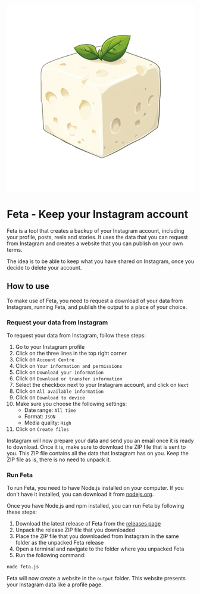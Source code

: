 <p align="center">
  <img src="./feta.png" alt="Feta">
</p>

# Feta - Keep your Instagram account

Feta is a tool that creates a backup of your Instagram account, including your profile, posts, reels and stories. It uses the data that you can request from Instagram and creates a website that you can publish on your own terms.

The idea is to be able to keep what you have shared on Instagram, once you decide to delete your account.

## How to use

To make use of Feta, you need to request a download of your data from Instagram, running Feta, and publish the output to a place of your choice.

### Request your data from Instagram

To request your data from Instagram, follow these steps:

1. Go to your Instagram profile
2. Click on the three lines in the top right corner
3. Click on `Account Centre`
4. Click on `Your information and permissions`
5. Click on `Download your information`
6. Click on `Download or transfer information`
7. Select the checkbox next to your Instagram account, and click on `Next`
8. Click on `All available information`
9. Click on `Download to device`
10. Make sure you choose the following settings:
    - Date range: `All time`
    - Format: `JSON`
    - Media quality: `High`
11. Click on `Create files`

Instagram will now prepare your data and send you an email once it is ready to download. Once it is, make sure to download the ZIP file that is sent to you. This ZIP file contains all the data that Instagram has on you. Keep the ZIP file as is, there is no need to unpack it.

### Run Feta

To run Feta, you need to have Node.js installed on your computer. If you don't have it installed, you can download it from [nodejs.org](https://nodejs.org/).

Once you have Node.js and npm installed, you can run Feta by following these steps:

1. Download the latest release of Feta from the [releases page](TODO)
2. Unpack the release ZIP file that you downloaded
3. Place the ZIP file that you downloaded from Instagram in the same folder as the unpacked Feta release
4. Open a terminal and navigate to the folder where you unpacked Feta
5. Run the following command:

```bash
node feta.js
```

Feta will now create a website in the `output` folder. This website presents your Instagram data like a profile page.